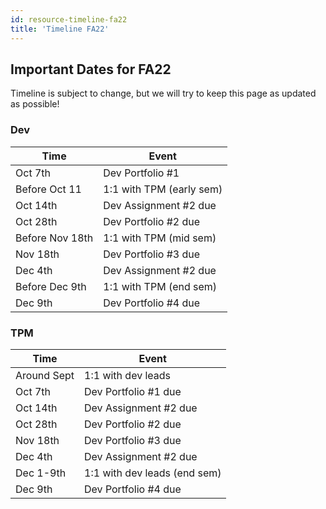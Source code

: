 ```yaml
---
id: resource-timeline-fa22
title: 'Timeline FA22'
---
```


## Important Dates for FA22

Timeline is subject to change, but we will try to keep this page as updated as
possible!

### Dev

| Time            | Event                    |
| --------------- | ------------------------ |
| Oct 7th         | Dev Portfolio #1         |
| Before Oct 11   | 1:1 with TPM (early sem) |
| Oct 14th        | Dev Assignment #2 due    |
| Oct 28th        | Dev Portfolio #2 due     |
| Before Nov 18th | 1:1 with TPM (mid sem)   |
| Nov 18th        | Dev Portfolio #3 due     |
| Dec 4th         | Dev Assignment #2 due    |
| Before Dec 9th  | 1:1 with TPM (end sem)   |
| Dec 9th         | Dev Portfolio #4 due     |

### TPM

| Time        | Event                        |
| ----------- | ---------------------------- |
| Around Sept | 1:1 with dev leads           |
| Oct 7th     | Dev Portfolio #1 due         |
| Oct 14th    | Dev Assignment #2 due        |
| Oct 28th    | Dev Portfolio #2 due         |
| Nov 18th    | Dev Portfolio #3 due         |
| Dec 4th     | Dev Assignment #2 due        |
| Dec 1-9th   | 1:1 with dev leads (end sem) |
| Dec 9th     | Dev Portfolio #4 due         |
